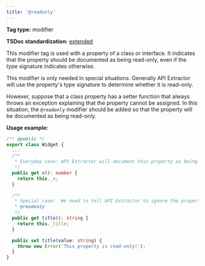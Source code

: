 ```yaml
---
title: '@readonly'
---
```


**Tag type:** modifier

**TSDoc standardization:** [extended](https://github.com/microsoft/tsdoc/blob/master/tsdoc/src/details/Standardization.ts)

This modifier tag is used with a property of a class or interface. It indicates that the property should be
documented as being read-only, even if the type signature indicates otherwise.

This modifier is only needed in special situations. Generally API Extractor will use the property's
type signature to determine whether it is read-only.

However, suppose that a class property has a setter function that always throws an exception explaining
that the property cannot be assigned. In this situation, the `@readonly` modifier should be added so that
the property will be documented as being read-only.

**Usage example:**

```ts
/** @public */
export class Widget {
  ...
  /**
   * Everyday case: API Extractor will document this property as being read-only.
   */
  public get x(): number {
    return this._x;
  }

  /**
   * Special case:  We need to tell API Extractor to ignore the property setter.
   * @readonly
   */
  public get title(): string {
    return this._title;
  }

  public set title(value: string) {
    throw new Error('This property is read-only!');
  }
}
```
